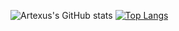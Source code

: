 ![Artexus's GitHub stats](https://github-readme-stats.vercel.app/api?username=Artexus&show_icons=true&count_private=true&theme=synthwave&border_radius=20&custom_title=Artexus's%20GitHub%20Stats&line_height=28)
[![Top Langs](https://github-readme-stats.vercel.app/api/top-langs/?username=Artexus&layout=compact&langs_count=10&card_width=425&border_radius=20)](https://github.com/anuraghazra/github-readme-stats)
